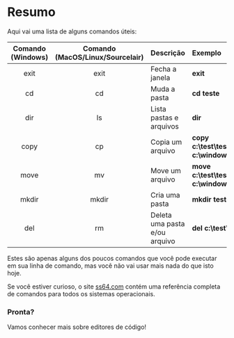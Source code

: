 # Resumo

Aqui vai uma lista de alguns comandos úteis:

| Comando \(Windows\) | Comando \(MacOS/Linux/Sourcelair\) | Descrição | Exemplo |
| :---: | :---: | :--- | :--- |
| exit | exit | Fecha a janela | **exit** |
| cd | cd | Muda a pasta | **cd teste** |
| dir | ls | Lista pastas e arquivos | **dir** |
| copy | cp | Copia um arquivo | **copy c:\test\test.txt c:\windows\test.txt** |
| move | mv | Move um arquivo | **move c:\test\test.txt c:\windows\test.txt** |
| mkdir | mkdir | Cria uma pasta | **mkdir teste** |
| del | rm | Deleta uma pasta e/ou arquivo | **del c:\test\test.txt** |

Estes são apenas alguns dos poucos comandos que você pode executar em sua linha de comando, mas você não vai usar mais nada do que isto hoje.

Se você estiver curioso, o site [ss64.com](https://ss64.com) contém uma referência completa de comandos para todos os sistemas operacionais.

### Pronta?

Vamos conhecer mais sobre editores de código!

